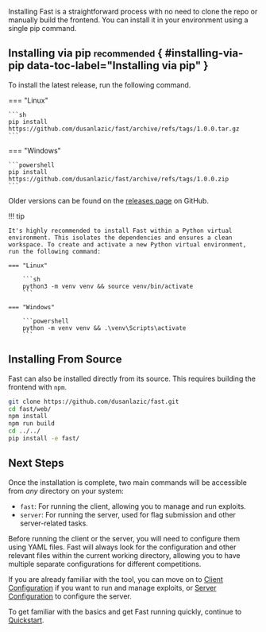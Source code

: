 Installing Fast is a straightforward process with no need to clone the repo or manually build the frontend. You can install it in your environment using a single pip command.

## Installing via pip <small>recommended</small> { #installing-via-pip data-toc-label="Installing via pip" }

To install the latest release, run the following command.

=== "Linux"

    ```sh
    pip install https://github.com/dusanlazic/fast/archive/refs/tags/1.0.0.tar.gz
    ```

=== "Windows"

    ```powershell
    pip install https://github.com/dusanlazic/fast/archive/refs/tags/1.0.0.zip
    ```

Older versions can be found on the [releases page](https://github.com/dusanlazic/fast/releases) on GitHub.

!!! tip

    It's highly recommended to install Fast within a Python virtual environment. This isolates the dependencies and ensures a clean workspace. To create and activate a new Python virtual environment, run the following command:

    === "Linux"

        ```sh
        python3 -m venv venv && source venv/bin/activate
        ```

    === "Windows"

        ```powershell
        python -m venv venv && .\venv\Scripts\activate
        ```

## Installing From Source

Fast can also be installed directly from its source. This requires building the frontend with `npm`.

```sh
git clone https://github.com/dusanlazic/fast.git
cd fast/web/
npm install
npm run build
cd ../../
pip install -e fast/
```

## Next Steps

Once the installation is complete, two main commands will be accessible from *any* directory on your system:

- `fast`: For running the client, allowing you to manage and run exploits.
- `server`: For running the server, used for flag submission and other server-related tasks.

Before running the client or the server, you will need to configure them using YAML files. Fast will always look for the configuration and other relevant files within the current working directory, allowing you to have multiple separate configurations for different competitions. 

If you are already familiar with the tool, you can move on to [Client Configuration](user-manual/client/configuration.md) if you want to run and manage exploits, or [Server Configuration](user-manual/server/configuration.md) to configure the server.

To get familiar with the basics and get Fast running quickly, continue to [Quickstart](quickstart.md).